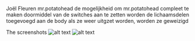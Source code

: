 Joël Fleuren
mr.potatohead
de mogelijkheid om mr.potatohead compleet te maken doormiddel van de switches aan te zetten worden de lichaamsdelen toegevoegd aan de body als ze weer uitgzet worden, worden ze geweizigd

The screenshots
![alt text](https://github.com/adam-p/markdown-here/raw/master/src/common/doc/01.png)
![alt text](https://github.com/adam-p/markdown-here/raw/master/src/common/doc/02.png)

